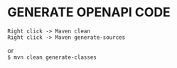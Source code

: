 # GENERATE OPENAPI CODE  
```
Right click -> Maven clean
Right click -> Maven generate-sources
```  
or  
`$ mvn clean generate-classes`  